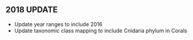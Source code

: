## 2018 UPDATE

* Update year ranges to include 2016
* Update taxonomic class mapping to include Cnidaria phylum in Corals
